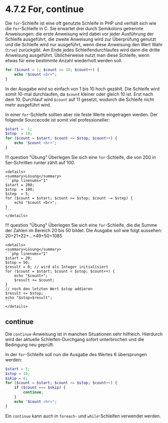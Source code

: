 # 4.7.2 For, continue

Die `for`-Schleife ist eine oft genutzte Schleife in PHP und verhält sich wie die `for`-Schleife in C. Sie erwartet drei durch Semikolons getrennte Anweisungen: die erste Anweisung wird dabei vor jeder Ausführung der Schleife ausgeführt, die zweite Anweisung wird zur Überprüfung genutzt und die Schleife wird nur ausgeführt, wenn diese Anweisung den Wert Wahr (`true`) zurückgibt. Am Ende jedes Schleifendurchlaufes wird dann die dritte Anweisung ausgeführt. Üblicherweise nutzt man diese Schleife, wenn etwas für eine bestimmte Anzahl wiederholt werden soll.

```php linenums="1"
for ($count = 1; $count <= 10; $count++) {
    echo "$count <br>";
}
```

In der Ausgabe wird so einfach von 1 bis 10 hoch gezählt. Die Schleife wird somit 10-mal durchlaufen, da `$count` kleiner oder gleich 10 ist. Erst nach dem 10. Durchlauf wird `$count` auf 11 gesetzt, wodurch die Schleife nicht mehr ausgeführt wird.

In einer `for`-Schleife sollten aber nie feste Werte eingetragen werden. Der folgende Sourcecode ist somit viel professioneller:

```php linenums="1"
$start =  1;
$stop  = 10;
for ($count = $start; $count <= $stop; $count++) {
    echo "$count <br>";
}
```

!!! question "Übung"
    Überlegen Sie sich eine `for`-Schleife, die von 200 in 5er-Schritten runter zählt auf 100.

    <details>
    <summary>Lösung</summary>
    ```php linenums="1"
    $start = 200;
    $stop  = 100;
    $step  = 5;
    for ($count = $start; $count >= $stop; $count -= $step) {
        echo "$count <br>";
    }
    ```
    </details>

!!! question "Übung"
    Überlegen Sie sich eine `for`-Schleife, die die Summe der Zahlen im Bereich 20 bis 50 bildet. Die Ausgabe soll wie folgt aussehen: 20+21+22+...+49+50=1085

    <details>
    <summary>Lösung</summary>
    ```php linenums="1"
    $start = 20;
    $stop = 50;
    $result = 0; // wird als Integer initialisiert
    for ($count = $start; $count < $stop; $count++) {
        echo "$count+";
        $result += $count;
    }
    // noch den letzten Wert $stop addieren
    $result += $stop;
    echo "$stop=$result";
    ```
    </details>

## continue

Die `continue`-Anweisung ist in manchen Situationen sehr hilfreich. Hierdurch wird der aktuelle Schleifen-Durchgang sofort unterbrochen und die Bedingung neu geprüft.

In der `for`-Schleife soll nun die Ausgabe des Wertes 6 übersprungen werden:

```php linenums="1"
$start = 1;
$stop = 10;
$skip = 6;
for ($count = $start; $count <= $stop; $count++) {
    if ($count === $skip) {
        continue;
    }
    echo "$count <br>";
}
```

Ein `continue` kann auch in `foreach`- und `while`-Schleifen verwendet werden.
